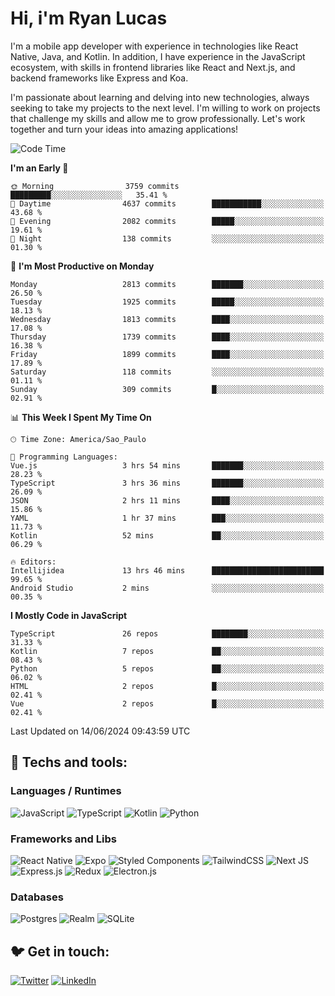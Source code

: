 # Hi, i'm Ryan Lucas

I'm a mobile app developer with experience in technologies like React Native, Java, and Kotlin.
In addition, I have experience in the JavaScript ecosystem, with skills in frontend libraries like React and Next.js, and backend frameworks like Express and Koa.

I'm passionate about learning and delving into new technologies, always seeking to take my projects to the next level. I'm willing to work on projects that challenge my skills and allow me to grow professionally. Let's work together and turn your ideas into amazing applications!


<!--START_SECTION:waka-->
![Code Time](http://img.shields.io/badge/Code%20Time-349%20hrs%2044%20mins-blue)

**I'm an Early 🐤** 

```text
🌞 Morning                3759 commits        █████████░░░░░░░░░░░░░░░░   35.41 % 
🌆 Daytime                4637 commits        ███████████░░░░░░░░░░░░░░   43.68 % 
🌃 Evening                2082 commits        █████░░░░░░░░░░░░░░░░░░░░   19.61 % 
🌙 Night                  138 commits         ░░░░░░░░░░░░░░░░░░░░░░░░░   01.30 % 
```
📅 **I'm Most Productive on Monday** 

```text
Monday                   2813 commits        ███████░░░░░░░░░░░░░░░░░░   26.50 % 
Tuesday                  1925 commits        █████░░░░░░░░░░░░░░░░░░░░   18.13 % 
Wednesday                1813 commits        ████░░░░░░░░░░░░░░░░░░░░░   17.08 % 
Thursday                 1739 commits        ████░░░░░░░░░░░░░░░░░░░░░   16.38 % 
Friday                   1899 commits        ████░░░░░░░░░░░░░░░░░░░░░   17.89 % 
Saturday                 118 commits         ░░░░░░░░░░░░░░░░░░░░░░░░░   01.11 % 
Sunday                   309 commits         █░░░░░░░░░░░░░░░░░░░░░░░░   02.91 % 
```


📊 **This Week I Spent My Time On** 

```text
🕑︎ Time Zone: America/Sao_Paulo

💬 Programming Languages: 
Vue.js                   3 hrs 54 mins       ███████░░░░░░░░░░░░░░░░░░   28.23 % 
TypeScript               3 hrs 36 mins       ███████░░░░░░░░░░░░░░░░░░   26.09 % 
JSON                     2 hrs 11 mins       ████░░░░░░░░░░░░░░░░░░░░░   15.86 % 
YAML                     1 hr 37 mins        ███░░░░░░░░░░░░░░░░░░░░░░   11.73 % 
Kotlin                   52 mins             ██░░░░░░░░░░░░░░░░░░░░░░░   06.29 % 

🔥 Editors: 
Intellijidea             13 hrs 46 mins      █████████████████████████   99.65 % 
Android Studio           2 mins              ░░░░░░░░░░░░░░░░░░░░░░░░░   00.35 % 
```

**I Mostly Code in JavaScript** 

```text
TypeScript               26 repos            ████████░░░░░░░░░░░░░░░░░   31.33 % 
Kotlin                   7 repos             ██░░░░░░░░░░░░░░░░░░░░░░░   08.43 % 
Python                   5 repos             ██░░░░░░░░░░░░░░░░░░░░░░░   06.02 % 
HTML                     2 repos             █░░░░░░░░░░░░░░░░░░░░░░░░   02.41 % 
Vue                      2 repos             █░░░░░░░░░░░░░░░░░░░░░░░░   02.41 % 
```




 Last Updated on 14/06/2024 09:43:59 UTC
<!--END_SECTION:waka-->

## 🔧 Techs and tools: 

### Languages / Runtimes
![JavaScript](https://img.shields.io/badge/javascript-%23323330.svg?style=for-the-badge&logo=javascript&logoColor=%23F7DF1E)
![TypeScript](https://img.shields.io/badge/typescript-%23007ACC.svg?style=for-the-badge&logo=typescript&logoColor=white)
![Kotlin](https://img.shields.io/badge/kotlin-%230095D5.svg?style=for-the-badge&logo=kotlin&logoColor=white) ![Python](https://img.shields.io/badge/python-3670A0?style=for-the-badge&logo=python&logoColor=ffdd54)

### Frameworks and Libs
![React Native](https://img.shields.io/badge/react_native-%2320232a.svg?style=for-the-badge&logo=react&logoColor=%2361DAFB)
![Expo](https://img.shields.io/badge/expo-1C1E24?style=for-the-badge&logo=expo&logoColor=#D04A37)
![Styled Components](https://img.shields.io/badge/styled--components-DB7093?style=for-the-badge&logo=styled-components&logoColor=white)
![TailwindCSS](https://img.shields.io/badge/tailwindcss-%2338B2AC.svg?style=for-the-badge&logo=tailwind-css&logoColor=white)
![Next JS](https://img.shields.io/badge/Next-black?style=for-the-badge&logo=next.js&logoColor=white)
![Express.js](https://img.shields.io/badge/express.js-%23404d59.svg?style=for-the-badge&logo=express&logoColor=%2361DAFB)
![Redux](https://img.shields.io/badge/redux-%23593d88.svg?style=for-the-badge&logo=redux&logoColor=white)
![Electron.js](https://img.shields.io/badge/Electron-191970?style=for-the-badge&logo=Electron&logoColor=white)

### Databases
![Postgres](https://img.shields.io/badge/postgres-%23316192.svg?style=for-the-badge&logo=postgresql&logoColor=white)
![Realm](https://img.shields.io/badge/Realm-39477F?style=for-the-badge&logo=realm&logoColor=white)
![SQLite](https://img.shields.io/badge/sqlite-%2307405e.svg?style=for-the-badge&logo=sqlite&logoColor=white)

## 🐦 Get in touch:

[![Twitter](https://img.shields.io/badge/Twitter-%231DA1F2.svg?style=for-the-badge&logo=Twitter&logoColor=white)](https://twitter.com/ryangst_)
[![LinkedIn](https://img.shields.io/badge/linkedin-%230077B5.svg?style=for-the-badge&logo=linkedin&logoColor=white)](https://www.linkedin.com/in/ryan-lucas-machado/)
